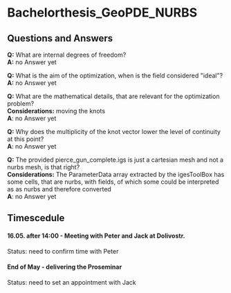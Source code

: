 # Bachelorthesis_GeoPDE_NURBS

## Questions and Answers

**Q:** What are internal degrees of freedom?<br/>
**A:** no Answer yet

**Q:** What is the aim of the optimization, when is the field considered "ideal"?<br/>
**A:** no Answer yet

**Q:** What are the mathematical details, that are relevant for the optimization problem?<br/>
**Considerations:** moving the knots<br/>
**A**: no Answer yet

**Q:** Why does the multiplicity of the knot vector lower the level of continuity at this point?<br/>
**A**: no Answer yet

**Q:** The provided pierce_gun_complete.igs is just a cartesian mesh and not a nurbs mesh, is that right?<br/>
**Considerations:** The ParameterData array extracted by the igesToolBox has some cells, that are nurbs, with fields, of which some could be interpreted as as nurbs and therefore converted<br/>
**A**: no Answer yet

## Timescedule

#### 16.05. after 14:00 - Meeting with Peter and Jack at Dolivostr. 
Status: need to confirm time with Peter

#### End of May - delivering the Proseminar
Status: need to set an appointment with Jack

